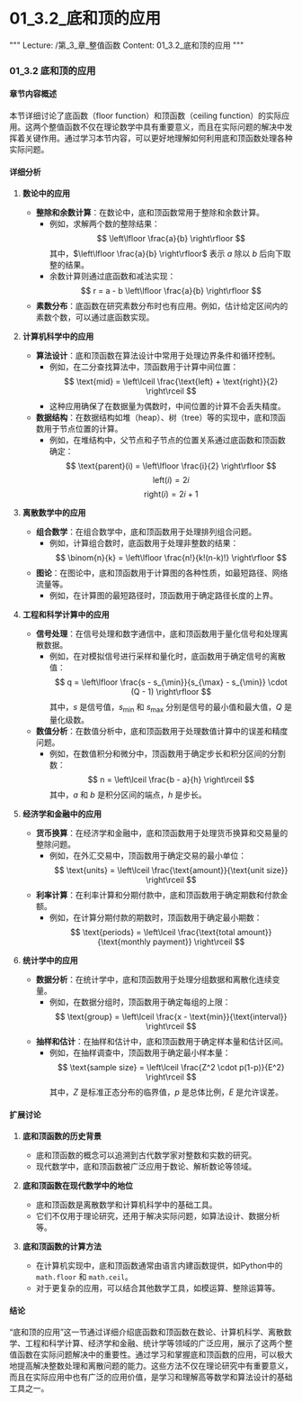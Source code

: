 # 01_3.2_底和顶的应用

"""
Lecture: /第_3_章_整值函数
Content: 01_3.2_底和顶的应用
"""

### 01_3.2 底和顶的应用

#### 章节内容概述

本节详细讨论了底函数（floor function）和顶函数（ceiling function）的实际应用。这两个整值函数不仅在理论数学中具有重要意义，而且在实际问题的解决中发挥着关键作用。通过学习本节内容，可以更好地理解如何利用底和顶函数处理各种实际问题。

#### 详细分析

1. **数论中的应用**
    - **整除和余数计算**：在数论中，底和顶函数常用于整除和余数计算。
        - 例如，求解两个数的整除结果：
            $$ \left\lfloor \frac{a}{b} \right\rfloor $$
            其中，$\left\lfloor \frac{a}{b} \right\rfloor$ 表示 $a$ 除以 $b$ 后向下取整的结果。
        - 余数计算则通过底函数和减法实现：
            $$ r = a - b \left\lfloor \frac{a}{b} \right\rfloor $$
    - **素数分布**：底函数在研究素数分布时也有应用。例如，估计给定区间内的素数个数，可以通过底函数实现。

2. **计算机科学中的应用**
    - **算法设计**：底和顶函数在算法设计中常用于处理边界条件和循环控制。
        - 例如，在二分查找算法中，顶函数用于计算中间位置：
            $$ \text{mid} = \left\lceil \frac{\text{left} + \text{right}}{2} \right\rceil $$
        - 这种应用确保了在数据量为偶数时，中间位置的计算不会丢失精度。
    - **数据结构**：在数据结构如堆（heap）、树（tree）等的实现中，底和顶函数用于节点位置的计算。
        - 例如，在堆结构中，父节点和子节点的位置关系通过底函数和顶函数确定：
            $$ \text{parent}(i) = \left\lfloor \frac{i}{2} \right\rfloor $$
            $$ \text{left}(i) = 2i $$
            $$ \text{right}(i) = 2i + 1 $$

3. **离散数学中的应用**
    - **组合数学**：在组合数学中，底和顶函数用于处理排列组合问题。
        - 例如，计算组合数时，底函数用于处理非整数的结果：
            $$ \binom{n}{k} = \left\lfloor \frac{n!}{k!(n-k)!} \right\rfloor $$
    - **图论**：在图论中，底和顶函数用于计算图的各种性质，如最短路径、网络流量等。
        - 例如，在计算图的最短路径时，顶函数用于确定路径长度的上界。

4. **工程和科学计算中的应用**
    - **信号处理**：在信号处理和数字通信中，底和顶函数用于量化信号和处理离散数据。
        - 例如，在对模拟信号进行采样和量化时，底函数用于确定信号的离散值：
            $$ q = \left\lfloor \frac{s - s_{\min}}{s_{\max} - s_{\min}} \cdot (Q - 1) \right\rfloor $$
            其中，$s$ 是信号值，$s_{\min}$ 和 $s_{\max}$ 分别是信号的最小值和最大值，$Q$ 是量化级数。
    - **数值分析**：在数值分析中，底和顶函数用于处理数值计算中的误差和精度问题。
        - 例如，在数值积分和微分中，顶函数用于确定步长和积分区间的分割数：
            $$ n = \left\lceil \frac{b - a}{h} \right\rceil $$
            其中，$a$ 和 $b$ 是积分区间的端点，$h$ 是步长。

5. **经济学和金融中的应用**
    - **货币换算**：在经济学和金融中，底和顶函数用于处理货币换算和交易量的整除问题。
        - 例如，在外汇交易中，顶函数用于确定交易的最小单位：
            $$ \text{units} = \left\lceil \frac{\text{amount}}{\text{unit size}} \right\rceil $$
    - **利率计算**：在利率计算和分期付款中，底和顶函数用于确定期数和付款金额。
        - 例如，在计算分期付款的期数时，顶函数用于确定最小期数：
            $$ \text{periods} = \left\lceil \frac{\text{total amount}}{\text{monthly payment}} \right\rceil $$

6. **统计学中的应用**
    - **数据分析**：在统计学中，底和顶函数用于处理分组数据和离散化连续变量。
        - 例如，在数据分组时，顶函数用于确定每组的上限：
            $$ \text{group} = \left\lceil \frac{x - \text{min}}{\text{interval}} \right\rceil $$
    - **抽样和估计**：在抽样和估计中，底和顶函数用于确定样本量和估计区间。
        - 例如，在抽样调查中，顶函数用于确定最小样本量：
            $$ \text{sample size} = \left\lceil \frac{Z^2 \cdot p(1-p)}{E^2} \right\rceil $$
            其中，$Z$ 是标准正态分布的临界值，$p$ 是总体比例，$E$ 是允许误差。

#### 扩展讨论

1. **底和顶函数的历史背景**
    - 底和顶函数的概念可以追溯到古代数学家对整数和实数的研究。
    - 现代数学中，底和顶函数被广泛应用于数论、解析数论等领域。

2. **底和顶函数在现代数学中的地位**
    - 底和顶函数是离散数学和计算机科学中的基础工具。
    - 它们不仅用于理论研究，还用于解决实际问题，如算法设计、数据分析等。

3. **底和顶函数的计算方法**
    - 在计算机实现中，底和顶函数通常由语言内建函数提供，如Python中的 `math.floor` 和 `math.ceil`。
    - 对于更复杂的应用，可以结合其他数学工具，如模运算、整除运算等。

#### 结论

“底和顶的应用”这一节通过详细介绍底函数和顶函数在数论、计算机科学、离散数学、工程和科学计算、经济学和金融、统计学等领域的广泛应用，展示了这两个整值函数在实际问题解决中的重要性。通过学习和掌握底和顶函数的应用，可以极大地提高解决整数处理和离散问题的能力。这些方法不仅在理论研究中有重要意义，而且在实际应用中也有广泛的应用价值，是学习和理解高等数学和算法设计的基础工具之一。